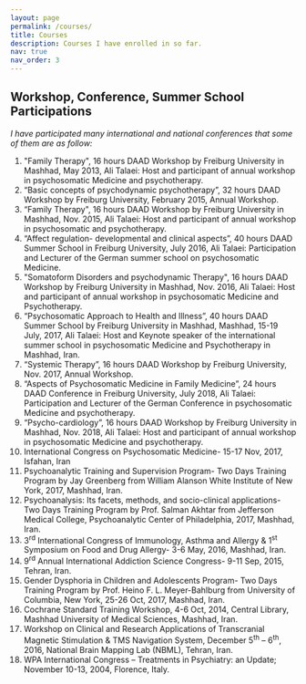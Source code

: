 ```yaml
---
layout: page
permalink: /courses/
title: Courses
description: Courses I have enrolled in so far.
nav: true
nav_order: 3
---
```


## Workshop, Conference, Summer School Participations

_I have participated many international and national conferences that some of them are as follow:_

1. "Family Therapy", 16 hours DAAD Workshop by Freiburg University in Mashhad, May 2013, Ali Talaei: Host and participant of annual workshop in psychosomatic Medicine and psychotherapy.
2. “Basic concepts of psychodynamic psychotherapy”, 32 hours DAAD Workshop by Freiburg University, February 2015, Annual Workshop.
3. “Family Therapy", 16 hours DAAD Workshop by Freiburg University in Mashhad, Nov. 2015, Ali Talaei: Host and participant of annual workshop in psychosomatic and psychotherapy.
4. “Affect regulation- developmental and clinical aspects”, 40 hours DAAD Summer School in Freiburg University, July 2016, Ali Talaei: Participation and Lecturer of the German summer school on psychosomatic Medicine.
5. "Somatoform Disorders and psychodynamic Therapy", 16 hours DAAD Workshop by Freiburg University in Mashhad, Nov. 2016, Ali Talaei: Host and participant of annual workshop in psychosomatic Medicine and Psychotherapy.
6. “Psychosomatic Approach to Health and Illness”, 40 hours DAAD Summer School by Freiburg University in Mashhad, Mashhad, 15-19 July, 2017, Ali Talaei: Host and Keynote speaker of the international summer school in psychosomatic Medicine and Psychotherapy in Mashhad, Iran.
7. “Systemic Therapy”, 16 hours DAAD Workshop by Freiburg University, Nov. 2017, Annual Workshop.
8. “Aspects of Psychosomatic Medicine in Family Medicine”, 24 hours DAAD Conference in Freiburg University, July 2018, Ali Talaei: Participation and Lecturer of the German Conference in psychosomatic Medicine and psychotherapy.
9. “Psycho-cardiology”, 16 hours DAAD Workshop by Freiburg University in Mashhad, Nov. 2018, Ali Talaei: Host and participant of annual workshop in psychosomatic Medicine and psychotherapy.
10. International Congress on Psychosomatic Medicine- 15-17 Nov, 2017, Isfahan, Iran
11. Psychoanalytic Training and Supervision Program- Two Days Training Program by Jay Greenberg from William Alanson White Institute of New York, 2017, Mashhad, Iran.
12. Psychoanalysis: Its facets, methods, and socio-clinical applications- Two Days Training Program by Prof. Salman Akhtar from Jefferson Medical College, Psychoanalytic Center of Philadelphia, 2017, Mashhad, Iran.
13. 3<sup>rd</sup> International Congress of Immunology, Asthma and Allergy & 1<sup>st</sup> Symposium on Food and Drug Allergy- 3-6 May, 2016, Mashhad, Iran.
14. 9<sup>rd</sup> Annual International Addiction Science Congress- 9-11 Sep, 2015, Tehran, Iran.
15. Gender Dysphoria in Children and Adolescents Program- Two Days Training Program by Prof. Heino F. L. Meyer-Bahlburg from University of Columbia, New York, 25-26 Oct, 2017, Mashhad, Iran.
16. Cochrane Standard Training Workshop, 4-6 Oct, 2014, Central Library, Mashhad University of Medical Sciences, Mashhad, Iran.
17. Workshop on Clinical and Research Applications of Transcranial Magnetic Stimulation & TMS Navigation System, December 5<sup>th</sup> – 6<sup>th</sup>, 2016, National Brain Mapping Lab (NBML), Tehran, Iran.
18. WPA International Congress – Treatments in Psychiatry: an Update; November 10-13, 2004, Florence, Italy.
